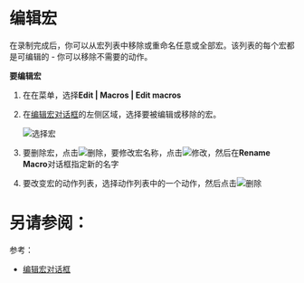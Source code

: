 # 编辑宏

在录制完成后，你可以从宏列表中移除或重命名任意或全部宏。该列表的每个宏都是可编辑的 - 你可以移除不需要的动作。

**要编辑宏**

1. 在在菜单，选择**Edit | Macros | Edit macros**
2. 在[编辑宏对话框](/参考/对话框/编辑宏对话框.md)的左侧区域，选择要被编辑或移除的宏。
    
    ![选择宏](http://image.jellychen.cn/uploads/2016/11/edit_macros_dialog.png)

3. 要删除宏，点击![删除](http://image.jellychen.cn/uploads/2016/11/delete.png)，要修改宏名称，点击![修改](http://image.jellychen.cn/uploads/2016/11/editFlexLibraryNew.png)，然后在**Rename Macro**对话框指定新的名字
4. 要改变宏的动作列表，选择动作列表中的一个动作，然后点击![删除](http://image.jellychen.cn/uploads/2016/11/delete.png)



# 另请参阅：

参考：

* [编辑宏对话框](/参考/对话框/编辑宏对话框.md)